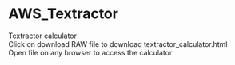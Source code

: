 # AWS_Textractor
Textractor calculator<br>
Click on download RAW file to download textractor_calculator.html <br>
Open file on any browser to access the calculator
